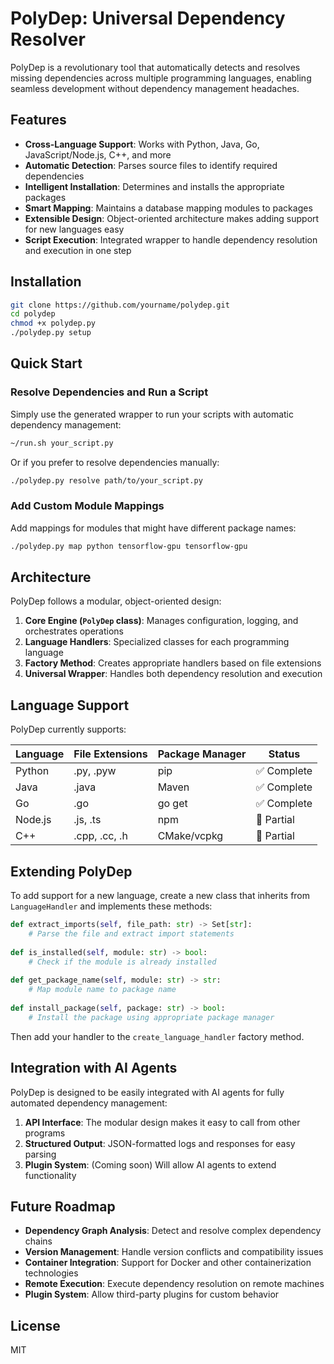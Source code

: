 # PolyDep: Universal Dependency Resolver

PolyDep is a revolutionary tool that automatically detects and resolves missing dependencies across multiple programming languages, enabling seamless development without dependency management headaches.

## Features

- **Cross-Language Support**: Works with Python, Java, Go, JavaScript/Node.js, C++, and more
- **Automatic Detection**: Parses source files to identify required dependencies
- **Intelligent Installation**: Determines and installs the appropriate packages
- **Smart Mapping**: Maintains a database mapping modules to packages
- **Extensible Design**: Object-oriented architecture makes adding support for new languages easy
- **Script Execution**: Integrated wrapper to handle dependency resolution and execution in one step

## Installation

```bash
git clone https://github.com/yourname/polydep.git
cd polydep
chmod +x polydep.py
./polydep.py setup
```

## Quick Start

### Resolve Dependencies and Run a Script

Simply use the generated wrapper to run your scripts with automatic dependency management:

```bash
~/run.sh your_script.py
```

Or if you prefer to resolve dependencies manually:

```bash
./polydep.py resolve path/to/your_script.py
```

### Add Custom Module Mappings

Add mappings for modules that might have different package names:

```bash
./polydep.py map python tensorflow-gpu tensorflow-gpu
```

## Architecture

PolyDep follows a modular, object-oriented design:

1. **Core Engine (`PolyDep` class)**: Manages configuration, logging, and orchestrates operations
2. **Language Handlers**: Specialized classes for each programming language
3. **Factory Method**: Creates appropriate handlers based on file extensions
4. **Universal Wrapper**: Handles both dependency resolution and execution

## Language Support

PolyDep currently supports:

| Language | File Extensions | Package Manager | Status |
|----------|----------------|-----------------|--------|
| Python   | .py, .pyw      | pip            | ✅ Complete |
| Java     | .java          | Maven          | ✅ Complete |
| Go       | .go            | go get         | ✅ Complete |
| Node.js  | .js, .ts       | npm            | 🔄 Partial |
| C++      | .cpp, .cc, .h  | CMake/vcpkg    | 🔄 Partial |

## Extending PolyDep

To add support for a new language, create a new class that inherits from `LanguageHandler` and implements these methods:

```python
def extract_imports(self, file_path: str) -> Set[str]:
    # Parse the file and extract import statements
    
def is_installed(self, module: str) -> bool:
    # Check if the module is already installed
    
def get_package_name(self, module: str) -> str:
    # Map module name to package name
    
def install_package(self, package: str) -> bool:
    # Install the package using appropriate package manager
```

Then add your handler to the `create_language_handler` factory method.

## Integration with AI Agents

PolyDep is designed to be easily integrated with AI agents for fully automated dependency management:

1. **API Interface**: The modular design makes it easy to call from other programs
2. **Structured Output**: JSON-formatted logs and responses for easy parsing
3. **Plugin System**: (Coming soon) Will allow AI agents to extend functionality

## Future Roadmap

- **Dependency Graph Analysis**: Detect and resolve complex dependency chains
- **Version Management**: Handle version conflicts and compatibility issues
- **Container Integration**: Support for Docker and other containerization technologies
- **Remote Execution**: Execute dependency resolution on remote machines
- **Plugin System**: Allow third-party plugins for custom behavior

## License

MIT
